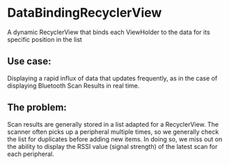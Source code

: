 # DataBindingRecyclerView
A dynamic RecyclerView that binds each ViewHolder to the data for its specific position in the list

## Use case:
Displaying a rapid influx of data that updates frequently, as in the case of displaying Bluetooth Scan Results in real time.

## The problem:
Scan results are generally stored in a list adapted for a RecyclerView. The scanner often picks up a peripheral multiple times, so we generally check the list for duplicates before adding new items. In doing so, we miss out on the ability to display the RSSI value (signal strength) of the latest scan for each peripheral.
